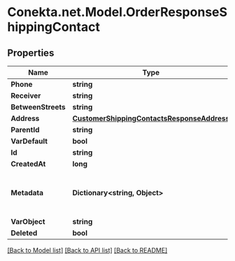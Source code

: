 # Conekta.net.Model.OrderResponseShippingContact

## Properties

Name | Type | Description | Notes
------------ | ------------- | ------------- | -------------
**Phone** | **string** |  | [optional] 
**Receiver** | **string** |  | [optional] 
**BetweenStreets** | **string** |  | [optional] 
**Address** | [**CustomerShippingContactsResponseAddress**](CustomerShippingContactsResponseAddress.md) |  | [optional] 
**ParentId** | **string** |  | [optional] 
**VarDefault** | **bool** |  | [optional] 
**Id** | **string** |  | [optional] 
**CreatedAt** | **long** |  | [optional] 
**Metadata** | **Dictionary&lt;string, Object&gt;** | Metadata associated with the shipping contact | [optional] 
**VarObject** | **string** |  | [optional] 
**Deleted** | **bool** |  | [optional] 

[[Back to Model list]](../README.md#documentation-for-models) [[Back to API list]](../README.md#documentation-for-api-endpoints) [[Back to README]](../README.md)

